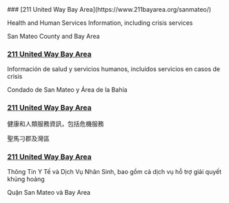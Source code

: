 <RenderIf language="en">
### [211 United Way Bay Area](https://www.211bayarea.org/sanmateo/) 

Health and Human Services Information, including crisis services

San Mateo County and Bay Area
</RenderIf>
<RenderIf language="es">
### [211 United Way Bay Area](https://www.211bayarea.org/sanmateo/) 

Información de salud y servicios humanos, incluidos servicios en casos de crisis

Condado de San Mateo y Área de la Bahía
</RenderIf>
<RenderIf language="zh">
### [211 United Way Bay Area](https://www.211bayarea.org/sanmateo/) 

健康和人類服務資訊，包括危機服務

聖馬刁郡及灣區
</RenderIf>
<RenderIf language="vi">
### [211 United Way Bay Area](https://www.211bayarea.org/sanmateo/) 

Thông Tin Y Tế và Dịch Vụ Nhân Sinh, bao gồm cả dịch vụ hỗ trợ giải quyết khủng hoảng

Quận San Mateo và Bay Area
</RenderIf>
